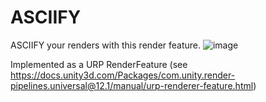 # ASCIIFY
ASCIIFY your renders with this render feature.
![image](https://user-images.githubusercontent.com/45980080/218099598-b6f599fe-f99f-45ac-bfd7-128aa8c7eef7.png)

Implemented as a URP RenderFeature (see https://docs.unity3d.com/Packages/com.unity.render-pipelines.universal@12.1/manual/urp-renderer-feature.html)
